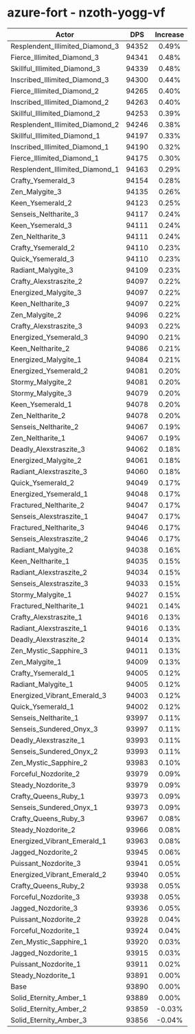 # azure-fort - nzoth-yogg-vf
| Actor | DPS | Increase |
|---|:---:|:---:|
|Resplendent_Illimited_Diamond_3|94352|0.49%|
|Fierce_Illimited_Diamond_3|94341|0.48%|
|Skillful_Illimited_Diamond_3|94339|0.48%|
|Inscribed_Illimited_Diamond_3|94300|0.44%|
|Fierce_Illimited_Diamond_2|94265|0.40%|
|Inscribed_Illimited_Diamond_2|94263|0.40%|
|Skillful_Illimited_Diamond_2|94253|0.39%|
|Resplendent_Illimited_Diamond_2|94246|0.38%|
|Skillful_Illimited_Diamond_1|94197|0.33%|
|Inscribed_Illimited_Diamond_1|94190|0.32%|
|Fierce_Illimited_Diamond_1|94175|0.30%|
|Resplendent_Illimited_Diamond_1|94163|0.29%|
|Crafty_Ysemerald_3|94154|0.28%|
|Zen_Malygite_3|94135|0.26%|
|Keen_Ysemerald_2|94123|0.25%|
|Senseis_Neltharite_3|94117|0.24%|
|Keen_Ysemerald_3|94111|0.24%|
|Zen_Neltharite_3|94111|0.24%|
|Crafty_Ysemerald_2|94110|0.23%|
|Quick_Ysemerald_3|94110|0.23%|
|Radiant_Malygite_3|94109|0.23%|
|Crafty_Alexstraszite_2|94097|0.22%|
|Energized_Malygite_3|94097|0.22%|
|Keen_Neltharite_3|94097|0.22%|
|Zen_Malygite_2|94096|0.22%|
|Crafty_Alexstraszite_3|94093|0.22%|
|Energized_Ysemerald_3|94090|0.21%|
|Keen_Neltharite_2|94086|0.21%|
|Energized_Malygite_1|94084|0.21%|
|Energized_Ysemerald_2|94081|0.20%|
|Stormy_Malygite_2|94081|0.20%|
|Stormy_Malygite_3|94079|0.20%|
|Keen_Ysemerald_1|94078|0.20%|
|Zen_Neltharite_2|94078|0.20%|
|Senseis_Neltharite_2|94067|0.19%|
|Zen_Neltharite_1|94067|0.19%|
|Deadly_Alexstraszite_3|94062|0.18%|
|Energized_Malygite_2|94061|0.18%|
|Radiant_Alexstraszite_3|94060|0.18%|
|Quick_Ysemerald_2|94049|0.17%|
|Energized_Ysemerald_1|94048|0.17%|
|Fractured_Neltharite_2|94047|0.17%|
|Senseis_Alexstraszite_1|94047|0.17%|
|Fractured_Neltharite_3|94046|0.17%|
|Senseis_Alexstraszite_2|94046|0.17%|
|Radiant_Malygite_2|94038|0.16%|
|Keen_Neltharite_1|94035|0.15%|
|Radiant_Alexstraszite_2|94034|0.15%|
|Senseis_Alexstraszite_3|94033|0.15%|
|Stormy_Malygite_1|94027|0.15%|
|Fractured_Neltharite_1|94021|0.14%|
|Crafty_Alexstraszite_1|94016|0.13%|
|Radiant_Alexstraszite_1|94016|0.13%|
|Deadly_Alexstraszite_2|94014|0.13%|
|Zen_Mystic_Sapphire_3|94011|0.13%|
|Zen_Malygite_1|94009|0.13%|
|Crafty_Ysemerald_1|94005|0.12%|
|Radiant_Malygite_1|94005|0.12%|
|Energized_Vibrant_Emerald_3|94003|0.12%|
|Quick_Ysemerald_1|94002|0.12%|
|Senseis_Neltharite_1|93997|0.11%|
|Senseis_Sundered_Onyx_3|93997|0.11%|
|Deadly_Alexstraszite_1|93993|0.11%|
|Senseis_Sundered_Onyx_2|93993|0.11%|
|Zen_Mystic_Sapphire_2|93983|0.10%|
|Forceful_Nozdorite_2|93979|0.09%|
|Steady_Nozdorite_3|93979|0.09%|
|Crafty_Queens_Ruby_1|93973|0.09%|
|Senseis_Sundered_Onyx_1|93973|0.09%|
|Crafty_Queens_Ruby_3|93967|0.08%|
|Steady_Nozdorite_2|93966|0.08%|
|Energized_Vibrant_Emerald_1|93963|0.08%|
|Jagged_Nozdorite_2|93945|0.06%|
|Puissant_Nozdorite_3|93941|0.05%|
|Energized_Vibrant_Emerald_2|93940|0.05%|
|Crafty_Queens_Ruby_2|93938|0.05%|
|Forceful_Nozdorite_3|93938|0.05%|
|Jagged_Nozdorite_3|93936|0.05%|
|Puissant_Nozdorite_2|93928|0.04%|
|Forceful_Nozdorite_1|93924|0.04%|
|Zen_Mystic_Sapphire_1|93920|0.03%|
|Jagged_Nozdorite_1|93915|0.03%|
|Puissant_Nozdorite_1|93911|0.02%|
|Steady_Nozdorite_1|93891|0.00%|
|Base|93890|0.00%|
|Solid_Eternity_Amber_1|93889|0.00%|
|Solid_Eternity_Amber_2|93859|-0.03%|
|Solid_Eternity_Amber_3|93856|-0.04%|
